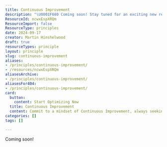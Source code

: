 ```yaml
---
title: Continuous Improvement
description: "\U0001F680 Coming soon! Stay tuned for an exciting new resource that will enhance your experience and knowledge. Don't miss out!"
ResourceId: ncwxEspXRQm
ResourceImport: false
ResourceType: principles
date: 2024-09-17
creator: Martin Hinshelwood
draft: true
resourceTypes: principle
layout: principle
slug: continuous-improvement
aliases:
- /principles/continuous-improvement/
- /resources/ncwxEspXRQm
aliasesArchive:
- /principles/continuous-improvement/
aliasesFor404:
- /principles/continuous-improvement/
card:
  button:
    content: Start Optimizing Now
  title: Continuous Improvement
  content: Commit to a mindset of Continuous Improvement, always seeking ways to enhance processes, products, and team performance.
categories: []
tags: []

---
```

Coming soon!
